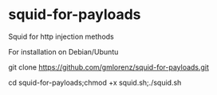 # squid-for-payloads
Squid for http injection methods 

For installation on Debian/Ubuntu 

git clone https://github.com/gmlorenz/squid-for-payloads.git

cd squid-for-payloads;chmod +x squid.sh;./squid.sh
